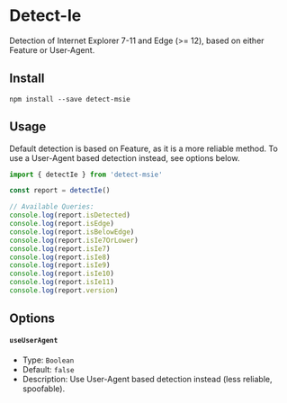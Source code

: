 # Detect-Ie
Detection of Internet Explorer 7-11 and Edge (>= 12), based on either Feature or User-Agent.
## Install
```
npm install --save detect-msie
```
## Usage
Default detection is based on Feature, as it is a more reliable method. To use a User-Agent based detection instead, see options below.
```js
import { detectIe } from 'detect-msie'

const report = detectIe()

// Available Queries:
console.log(report.isDetected)
console.log(report.isEdge)
console.log(report.isBelowEdge)
console.log(report.isIe7OrLower)
console.log(report.isIe7)
console.log(report.isIe8)
console.log(report.isIe9)
console.log(report.isIe10)
console.log(report.isIe11)
console.log(report.version)
```
## Options
#### `useUserAgent`
* Type: `Boolean`
* Default: `false`
* Description: Use User-Agent based detection instead (less reliable, spoofable).
